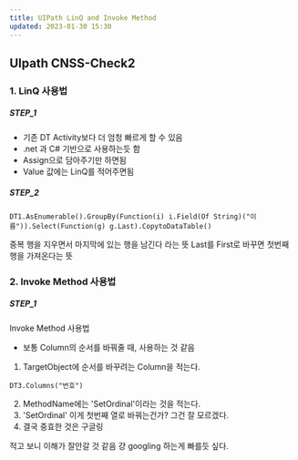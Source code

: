 ```yaml
---
title: UIPath LinQ and Invoke Method
updated: 2023-01-30 15:30
---
```


## UIpath CNSS-Check2

### 1. LinQ 사용법

##### STEP_1
- 기존 DT Activity보다 더 엄청 빠르게 할 수 있음
- .net 과 C# 기반으로 사용하는듯 함
- Assign으로 담아주기만 하면됨
- Value 값에는 LinQ를 적어주면됨

##### STEP_2

```LinQ
DT1.AsEnumerable().GroupBy(Function(i) i.Field(Of String)("이름")).Select(Function(g) g.Last).CopytoDataTable()
```

중복 행을 지우면서 마지막에 있는 행을 남긴다 라는 뜻
Last를 First로 바꾸면 첫번째 행을 가져온다는 뜻

### 2. Invoke Method 사용법

##### STEP_1

Invoke Method 사용법
 - 보통 Column의 순서를 바꿔줄 때, 사용하는 것 같음

1. TargetObject에 순서를 바꾸려는 Column을 적는다. 

```
DT3.Columns("번호")
```

2. MethodName에는 'SetOrdinal'이라는 것을 적는다.
3. 'SetOrdinal' 이게 첫번째 열로 바꿔는건가? 그건 잘 모르겠다.
4. 결국 중효한 것은 구글링

적고 보니 이해가 잘안갈 것 같음 걍 googling 하는게 빠를듯 싶다.




